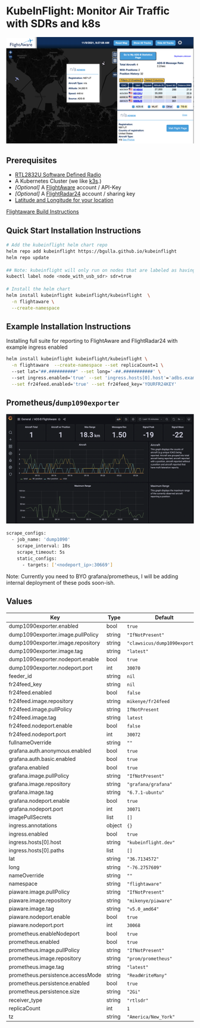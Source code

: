 # KubeInFlight: Monitor Air Traffic with SDRs and k8s

![FlightAware](/static/flightaware.png?raw=true)

## Prerequisites
* [RTL2832U Software Defined Radio](https://www.amazon.com/RTL-SDR-Blog-RTL2832U-Software-Defined/dp/B0129EBDS2/ref=sr_1_3?keywords=rtl+sdr&qid=1636478210&qsid=133-2081778-9779013&sr=8-3&sres=B0129EBDS2%2CB01GDN1T4S%2CB008S7AVTC%2CB07WGWZS1D%2CB01HA642SW%2CB01B4L48QU%2CB06Y1GN5RP%2CB06Y1FDDBF%2CB079C4S2BT%2CB0132MB8LM%2CB07W6VFWGS%2CB0132N1DM0%2CB06Y1D7P48%2CB073JZ8CC2%2CB07W3XQKXV%2CB009U7WZCA)
* A Kubernetes Cluster (we like [k3s](https://k3s.io).)
* *[Optional]* A [FlightAware](https://flightaware.com) account / API-Key
* *[Optional]* A [FlightRadar24](https://flightradar24.com) account / sharing key
* [Latitude and Longitude for your location](https://www.latlong.net/_)

[Flightaware Build Instructions](https://flightaware.com/adsb/piaware/build/)

## Quick Start Installation Instructions
```bash
# Add the kubeinflight helm chart repo
helm repo add kubeinflight https://bgulla.github.io/kubeinflight
helm repo update

## Note: kubeinflight will only run on nodes that are labeled as having an SDR attached. Do the following:
kubectl label node <node_with_usb_sdr> sdr=true

# Install the helm chart
helm install kubeinflight kubeinflight/kubeinflight  \
  -n flightaware \
  --create-namespace
```

## Example Installation Instructions
Installing full suite for reporting to FlightAware and FlightRadar24 with example ingress enabled
```bash
helm install kubeinflight kubeinflight/kubeinflight \
  -n flightaware  --create-namespace --set replicaCount=1 \ 
  --set lat="##.##########" --set long='-##.###########' \ 
  --set ingress.enabled='true' --set 'ingress.hosts[0].host'='adbs.example.com' \
  --set fr24feed.enabled='true' --set fr24feed_key='YOURFR24KEY'
```

## Prometheus/`dump1090exporter`
![Grafana](/static/grafana.png?raw=true)
```bash
scrape_configs:
  - job_name: 'dump1090'
    scrape_interval: 10s
    scrape_timeout: 5s
    static_configs:
      - targets: ['<nodeport_ip>:30669']
```
Note: Currently you need to BYO grafana/prometheus, I will be adding internal deployment of these pods soon-ish.

## Values

| Key | Type | Default | Description |
|-----|------|---------|-------------|
| dump1090exporter.enabled | bool | `true` |  |
| dump1090exporter.image.pullPolicy | string | `"IfNotPresent"` |  |
| dump1090exporter.image.repository | string | `"clawsicus/dump1090exporter"` |  |
| dump1090exporter.image.tag | string | `"latest"` |  |
| dump1090exporter.nodeport.enable | bool | `true` |  |
| dump1090exporter.nodeport.port | int | `30070` |  |
| feeder_id | string | `nil` |  |
| fr24feed_key | string | `nil` |  |
| fr24feed.enabled | bool | `false` |  |
| fr24feed.image.repository | string | `mikenye/fr24feed` |  | 
| fr24feed.image.pullPolicy | string | `IfNotPresent` |  |
| fr24feed.image.tag | string | `latest` |  |
| fr24feed.nodeport.enable | bool | `false` |  |
| fr24feed.nodeport.port | int | `30072` |  |
| fullnameOverride | string | `""` |  |
| grafana.auth.anonymous.enabled | bool | `true` |  |
| grafana.auth.basic.enabled | bool | `true` |  |
| grafana.enabled | bool | `true` |  |
| grafana.image.pullPolicy | string | `"IfNotPresent"` |  |
| grafana.image.repository | string | `"grafana/grafana"` |  |
| grafana.image.tag | string | `"6.7.1-ubuntu"` |  |
| grafana.nodeport.enable | bool | `true` |  |
| grafana.nodeport.port | int | `30071` |  |
| imagePullSecrets | list | `[]` |  |
| ingress.annotations | object | `{}` |  |
| ingress.enabled | bool | `true` |  |
| ingress.hosts[0].host | string | `"kubeinflight.dev"` |  |
| ingress.hosts[0].paths | list | `[]` |  |
| lat | string | `"36.7134572"` |  |
| long | string | `"-76.2757609"` |  |
| nameOverride | string | `""` |  |
| namespace | string | `"flightaware"` |  |
| piaware.image.pullPolicy | string | `"IfNotPresent"` |  |
| piaware.image.repository | string | `"mikenye/piaware"` |  |
| piaware.image.tag | string | `"v5.0_amd64"` |  |
| piaware.nodeport.enable | bool | `true` |  |
| piaware.nodeport.port | int | `30068` |  |
| prometheus.enableNodeport | bool | `true` |  |
| prometheus.enabled | bool | `true` |  |
| prometheus.image.pullPolicy | string | `"IfNotPresent"` |  |
| prometheus.image.repository | string | `"prom/prometheus"` |  |
| prometheus.image.tag | string | `"latest"` |  |
| prometheus.persistence.accessMode | string | `"ReadWriteMany"` |  |
| prometheus.persistence.enabled | bool | `true` |  |
| prometheus.persistence.size | string | `"2Gi"` |  |
| receiver_type | string | `"rtlsdr"` |  |
| replicaCount | int | `1` |  |
| tz | string | `"America/New_York"` |  |